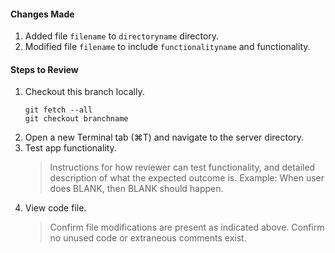 #### Changes Made

1. Added file `filename` to `directoryname` directory.
1. Modified file `filename` to include `functionalityname` and functionality.
   ​

#### Steps to Review

1. Checkout this branch locally.
   ```
   git fetch --all
   git checkout branchname
   ```
2. Open a new Terminal tab (⌘T) and navigate to the server directory.
3. Test app functionality.
   > Instructions for how reviewer can test functionality, and detailed description of what the expected outcome is.
   > Example: When user does BLANK, then BLANK should happen.
4. View code file.
   > Confirm file modifications are present as indicated above.
   > Confirm no unused code or extraneous comments exist.
